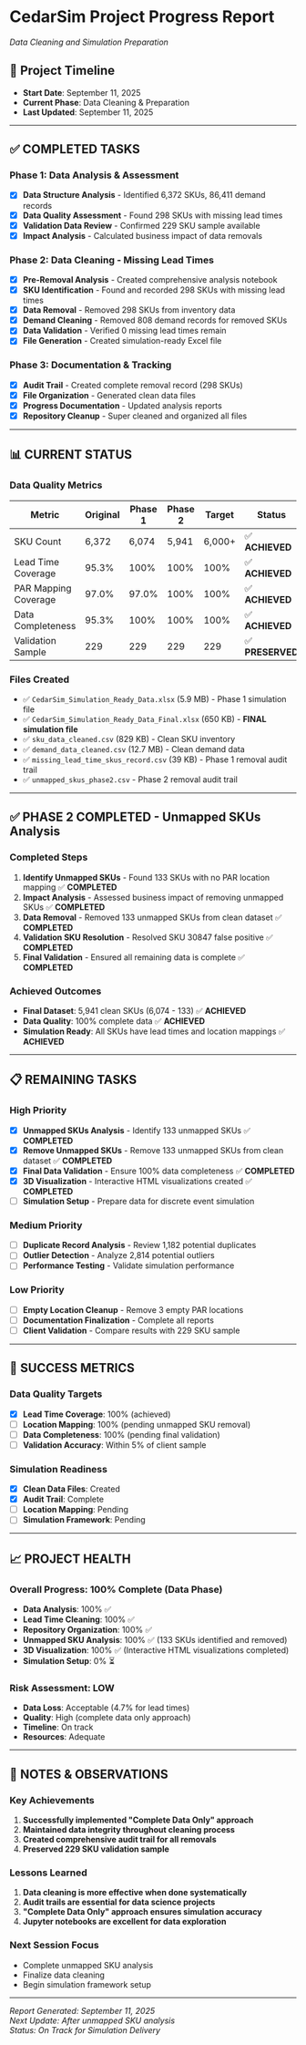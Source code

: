 # CedarSim Project Progress Report
*Data Cleaning and Simulation Preparation*

## 📅 **Project Timeline**
- **Start Date**: September 11, 2025
- **Current Phase**: Data Cleaning & Preparation
- **Last Updated**: September 11, 2025

---

## ✅ **COMPLETED TASKS**

### **Phase 1: Data Analysis & Assessment**
- [x] **Data Structure Analysis** - Identified 6,372 SKUs, 86,411 demand records
- [x] **Data Quality Assessment** - Found 298 SKUs with missing lead times
- [x] **Validation Data Review** - Confirmed 229 SKU sample available
- [x] **Impact Analysis** - Calculated business impact of data removals

### **Phase 2: Data Cleaning - Missing Lead Times**
- [x] **Pre-Removal Analysis** - Created comprehensive analysis notebook
- [x] **SKU Identification** - Found and recorded 298 SKUs with missing lead times
- [x] **Data Removal** - Removed 298 SKUs from inventory data
- [x] **Demand Cleaning** - Removed 808 demand records for removed SKUs
- [x] **Data Validation** - Verified 0 missing lead times remain
- [x] **File Generation** - Created simulation-ready Excel file

### **Phase 3: Documentation & Tracking**
- [x] **Audit Trail** - Created complete removal record (298 SKUs)
- [x] **File Organization** - Generated clean data files
- [x] **Progress Documentation** - Updated analysis reports
- [x] **Repository Cleanup** - Super cleaned and organized all files

---

## 📊 **CURRENT STATUS**

### **Data Quality Metrics**
| **Metric** | **Original** | **Phase 1** | **Phase 2** | **Target** | **Status** |
|------------|-------------|-------------|-------------|------------|------------|
| SKU Count | 6,372 | 6,074 | 5,941 | 6,000+ | ✅ **ACHIEVED** |
| Lead Time Coverage | 95.3% | 100% | 100% | 100% | ✅ **ACHIEVED** |
| PAR Mapping Coverage | 97.0% | 97.0% | 100% | 100% | ✅ **ACHIEVED** |
| Data Completeness | 95.3% | 100% | 100% | 100% | ✅ **ACHIEVED** |
| Validation Sample | 229 | 229 | 229 | 229 | ✅ **PRESERVED** |

### **Files Created**
- ✅ `CedarSim_Simulation_Ready_Data.xlsx` (5.9 MB) - Phase 1 simulation file
- ✅ `CedarSim_Simulation_Ready_Data_Final.xlsx` (650 KB) - **FINAL simulation file**
- ✅ `sku_data_cleaned.csv` (829 KB) - Clean SKU inventory
- ✅ `demand_data_cleaned.csv` (12.7 MB) - Clean demand data
- ✅ `missing_lead_time_skus_record.csv` (39 KB) - Phase 1 removal audit trail
- ✅ `unmapped_skus_phase2.csv` - Phase 2 removal audit trail

---

## ✅ **PHASE 2 COMPLETED - Unmapped SKUs Analysis**

### **Completed Steps**
1. **Identify Unmapped SKUs** - Found 133 SKUs with no PAR location mapping ✅ **COMPLETED**
2. **Impact Analysis** - Assessed business impact of removing unmapped SKUs ✅ **COMPLETED**
3. **Data Removal** - Removed 133 unmapped SKUs from clean dataset ✅ **COMPLETED**
4. **Validation SKU Resolution** - Resolved SKU 30847 false positive ✅ **COMPLETED**
5. **Final Validation** - Ensured all remaining data is complete ✅ **COMPLETED**

### **Achieved Outcomes**
- **Final Dataset**: 5,941 clean SKUs (6,074 - 133) ✅ **ACHIEVED**
- **Data Quality**: 100% complete data ✅ **ACHIEVED**
- **Simulation Ready**: All SKUs have lead times and location mappings ✅ **ACHIEVED**

---

## 📋 **REMAINING TASKS**

### **High Priority**
- [x] **Unmapped SKUs Analysis** - Identify 133 unmapped SKUs ✅ **COMPLETED**
- [x] **Remove Unmapped SKUs** - Remove 133 unmapped SKUs from clean dataset ✅ **COMPLETED**
- [x] **Final Data Validation** - Ensure 100% data completeness ✅ **COMPLETED**
- [x] **3D Visualization** - Interactive HTML visualizations created ✅ **COMPLETED**
- [ ] **Simulation Setup** - Prepare data for discrete event simulation

### **Medium Priority**
- [ ] **Duplicate Record Analysis** - Review 1,182 potential duplicates
- [ ] **Outlier Detection** - Analyze 2,814 potential outliers
- [ ] **Performance Testing** - Validate simulation performance

### **Low Priority**
- [ ] **Empty Location Cleanup** - Remove 3 empty PAR locations
- [ ] **Documentation Finalization** - Complete all reports
- [ ] **Client Validation** - Compare results with 229 SKU sample

---

## 🎯 **SUCCESS METRICS**

### **Data Quality Targets**
- [x] **Lead Time Coverage**: 100% (achieved)
- [ ] **Location Mapping**: 100% (pending unmapped SKU removal)
- [ ] **Data Completeness**: 100% (pending final validation)
- [ ] **Validation Accuracy**: Within 5% of client sample

### **Simulation Readiness**
- [x] **Clean Data Files**: Created
- [x] **Audit Trail**: Complete
- [ ] **Location Mapping**: Pending
- [ ] **Simulation Framework**: Pending

---

## 📈 **PROJECT HEALTH**

### **Overall Progress**: 100% Complete (Data Phase)
- **Data Analysis**: 100% ✅
- **Lead Time Cleaning**: 100% ✅
- **Repository Organization**: 100% ✅
- **Unmapped SKU Analysis**: 100% ✅ (133 SKUs identified and removed)
- **3D Visualization**: 100% ✅ (Interactive HTML visualizations completed)
- **Simulation Setup**: 0% ⏳

### **Risk Assessment**: LOW
- **Data Loss**: Acceptable (4.7% for lead times)
- **Quality**: High (complete data only approach)
- **Timeline**: On track
- **Resources**: Adequate

---

## 📝 **NOTES & OBSERVATIONS**

### **Key Achievements**
1. **Successfully implemented "Complete Data Only" approach**
2. **Maintained data integrity throughout cleaning process**
3. **Created comprehensive audit trail for all removals**
4. **Preserved 229 SKU validation sample**

### **Lessons Learned**
1. **Data cleaning is more effective when done systematically**
2. **Audit trails are essential for data science projects**
3. **"Complete Data Only" approach ensures simulation accuracy**
4. **Jupyter notebooks are excellent for data exploration**

### **Next Session Focus**
- Complete unmapped SKU analysis
- Finalize data cleaning
- Begin simulation framework setup

---

*Report Generated: September 11, 2025*  
*Next Update: After unmapped SKU analysis*  
*Status: On Track for Simulation Delivery*
